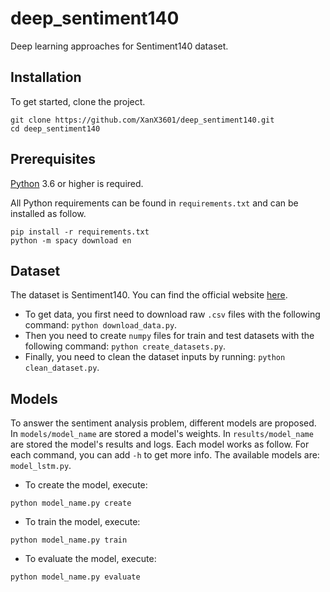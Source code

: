 # deep_sentiment140

Deep learning approaches for Sentiment140 dataset.

## Installation

To get started, clone the project.

```shell
git clone https://github.com/XanX3601/deep_sentiment140.git
cd deep_sentiment140
```

## Prerequisites

[Python](https://www.python.org/) 3.6 or higher is required.

All Python requirements can be found in `requirements.txt` and can be installed as follow.

```shell
pip install -r requirements.txt
python -m spacy download en
```

## Dataset

The dataset is Sentiment140. You can find the official website [here](http://help.sentiment140.com/for-students).

- To get data, you first need to download raw `.csv` files with the following command: `python download_data.py`.
- Then you need to create `numpy` files for train and test datasets with the following command: `python create_datasets.py`.
- Finally, you need to clean the dataset inputs by running: `python clean_dataset.py`.

## Models

To answer the sentiment analysis problem, different models are proposed. In `models/model_name` are stored a model's weights. In `results/model_name` are stored the model's results and logs. Each model works as follow. For each command, you can add `-h` to get more info. The available models are: `model_lstm.py`.

- To create the model, execute:

```shell
python model_name.py create
```

- To train the model, execute:

```shell
python model_name.py train
```

- To evaluate the model, execute:

```shell
python model_name.py evaluate
```
